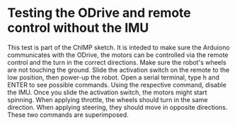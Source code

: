 # Testing the ODrive and remote control without the IMU

This test is part of the ChIMP sketch.
It is inteded to make sure the Arduiono communicates with the ODrive, the motors can be controlled via the remote control and the turn in the correct directions.
Make sure the robot's wheels are not touching the ground.
Slide the activation switch on the remote to the low position, then power-up the robot.
Open a serial terminal, type h and ENTER to see possible commands.
Using the respective command, disable the IMU. 
Once you slide the activation switch, the motors might start spinning.
When applying throttle, the wheels should turn in the same direction. 
When applying steering, they should move in opposite directions. 
These two commands are superimposed.


